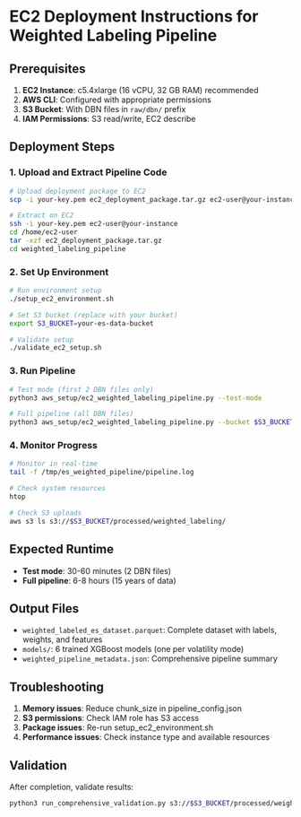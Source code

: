 # EC2 Deployment Instructions for Weighted Labeling Pipeline

## Prerequisites

1. **EC2 Instance**: c5.4xlarge (16 vCPU, 32 GB RAM) recommended
2. **AWS CLI**: Configured with appropriate permissions
3. **S3 Bucket**: With DBN files in `raw/dbn/` prefix
4. **IAM Permissions**: S3 read/write, EC2 describe

## Deployment Steps

### 1. Upload and Extract Pipeline Code

```bash
# Upload deployment package to EC2
scp -i your-key.pem ec2_deployment_package.tar.gz ec2-user@your-instance:/home/ec2-user/

# Extract on EC2
ssh -i your-key.pem ec2-user@your-instance
cd /home/ec2-user
tar -xzf ec2_deployment_package.tar.gz
cd weighted_labeling_pipeline
```

### 2. Set Up Environment

```bash
# Run environment setup
./setup_ec2_environment.sh

# Set S3 bucket (replace with your bucket)
export S3_BUCKET=your-es-data-bucket

# Validate setup
./validate_ec2_setup.sh
```

### 3. Run Pipeline

```bash
# Test mode (first 2 DBN files only)
python3 aws_setup/ec2_weighted_labeling_pipeline.py --test-mode

# Full pipeline (all DBN files)
python3 aws_setup/ec2_weighted_labeling_pipeline.py --bucket $S3_BUCKET
```

### 4. Monitor Progress

```bash
# Monitor in real-time
tail -f /tmp/es_weighted_pipeline/pipeline.log

# Check system resources
htop

# Check S3 uploads
aws s3 ls s3://$S3_BUCKET/processed/weighted_labeling/
```

## Expected Runtime

- **Test mode**: 30-60 minutes (2 DBN files)
- **Full pipeline**: 6-8 hours (15 years of data)

## Output Files

- `weighted_labeled_es_dataset.parquet`: Complete dataset with labels, weights, and features
- `models/`: 6 trained XGBoost models (one per volatility mode)
- `weighted_pipeline_metadata.json`: Comprehensive pipeline summary

## Troubleshooting

1. **Memory issues**: Reduce chunk_size in pipeline_config.json
2. **S3 permissions**: Check IAM role has S3 access
3. **Package issues**: Re-run setup_ec2_environment.sh
4. **Performance issues**: Check instance type and available resources

## Validation

After completion, validate results:

```bash
python3 run_comprehensive_validation.py s3://$S3_BUCKET/processed/weighted_labeling/weighted_labeled_es_dataset.parquet
```
